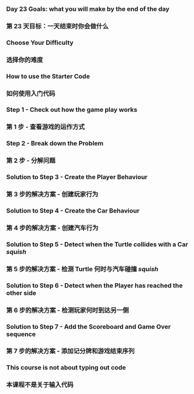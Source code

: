 ### Day 23 Goals: what you will make by the end of the day
### 第 23 天目标：一天结束时你会做什么

### Choose Your Difficulty
### 选择你的难度

### How to use the Starter Code
### 如何使用入门代码

### Step 1 - Check out how the game play works
### 第 1 步 - 查看游戏的运作方式

### Step 2 - Break down the Problem
### 第 2 步 - 分解问题

### Solution to Step 3 - Create the Player Behaviour
### 第 3 步的解决方案 - 创建玩家行为

### Solution to Step 4 - Create the Car Behaviour
### 第 4 步的解决方案 - 创建汽车行为

### Solution to Step 5 - Detect when the Turtle collides with a Car *squish*
### 第 5 步的解决方案 - 检测 Turtle 何时与汽车碰撞 *squish*

### Solution to Step 6 - Detect when the Player has reached the other side
### 第 6 步的解决方案 - 检测玩家何时到达另一侧

### Solution to Step 7 - Add the Scoreboard and Game Over sequence
### 第 7 步的解决方案 - 添加记分牌和游戏结束序列

### This course is not about typing out code
### 本课程不是关于输入代码
